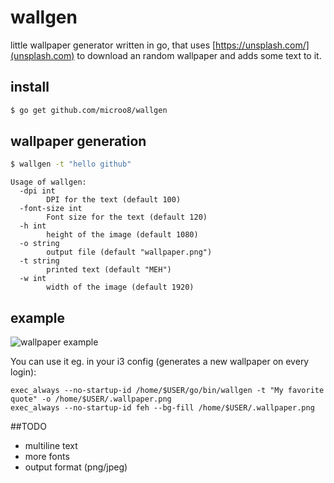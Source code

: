 # wallgen

little wallpaper generator written in go, that uses [https://unsplash.com/](unsplash.com) to download an random wallpaper and adds some text to it.

## install

```bash
$ go get github.com/microo8/wallgen
```

## wallpaper generation

```bash
$ wallgen -t "hello github"
```

```
Usage of wallgen:
  -dpi int
        DPI for the text (default 100)
  -font-size int
        Font size for the text (default 120)
  -h int
        height of the image (default 1080)
  -o string
        output file (default "wallpaper.png")
  -t string
        printed text (default "MEH")
  -w int
        width of the image (default 1920)
```

## example

![wallpaper example](https://raw.githubusercontent.com/microo8/wallgen/master/wallpaper.png "Wallpaper")

You can use it eg. in your i3 config (generates a new wallpaper on every login):

```
exec_always --no-startup-id /home/$USER/go/bin/wallgen -t "My favorite quote" -o /home/$USER/.wallpaper.png
exec_always --no-startup-id feh --bg-fill /home/$USER/.wallpaper.png
```

##TODO

- multiline text
- more fonts
- output format (png/jpeg)

